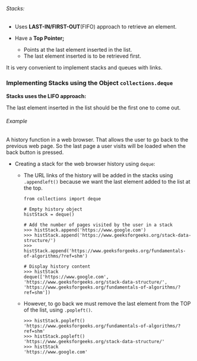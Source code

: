###### Stacks:
- Uses **LAST-IN/FIRST-OUT**(FIFO) approach to retrieve an element.

- Have a **Top Pointer;**
  - Points at the last element inserted in the list.
  - The last element inserted is to be retrieved first.

It is very convenient to implement stacks and queues with links.


### Implementing Stacks using the Object `collections.deque`


**Stacks uses the LIFO approach:**

The last element inserted in the list should be the first one to come out.

###### Example
A history function in a web browser. That allows the user to go back to the previous web page. So the last page a user visits will be loaded when the back button is pressed.

- Creating a stack for the web browser history using `deque`:

  - The URL links of the history will be added in the stacks using `.appendleft()` because we want the last element added to the list at the top.

        from collections import deque

        # Empty history object
        histStack = deque()

        # Add the number of pages visited by the user in a stack
        >>> histStack.append('https://www.google.com')
        >>> histStack.append('https://www.geeksforgeeks.org/stack-data-structure/')
        >>> histStack.append('https://www.geeksforgeeks.org/fundamentals-of-algorithms/?ref=shm')

        # Display history content
        >>> histStack
        deque(['https://www.google.com', 'https://www.geeksforgeeks.org/stack-data-structure/', 'https://www.geeksforgeeks.org/fundamentals-of-algorithms/?ref=shm'])

  - However, to go back we must remove the last element from the TOP of the list, using `.popleft()`.

        >>> histStack.popleft()
        'https://www.geeksforgeeks.org/fundamentals-of-algorithms/?ref=shm'
        >>> histStack.popleft()
        'https://www.geeksforgeeks.org/stack-data-structure/'
        >>> histStack
        'https://www.google.com'



        
